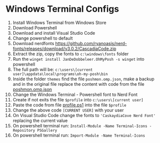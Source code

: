 # Windows Terminal Configs

1. Install Windows Terminal from Windows Store
2. Download Powershell
3. Download and install Visual Studio Code
4. Change powershell to default
5. Download nerdfonts https://github.com/ryanoasis/nerd-fonts/releases/download/v3.0.2/CascadiaCode.zip
6. Extract the zip, copy the fonts to ```c:\windows\fonts``` folder
7. Run the ```winget install JanDeDobbeleer.OhMyPosh -s winget``` into powershell
8. The full path will be: ```c:\users\[current user]\appdata\local\programs\oh-my-posh\bin```
9. Inside the folder ```themes``` find the file ```poshmon.omp.json```, make a backup and in the original file replace the content with code from the file [poshmon.omp.json](./poshmon.omp.json)
10. Change the Windows Terminal - Powershell font to Nerd Font
11. Create if not exits the file ```$profile``` into ```c:\users\[current user]```
12. Paste the code from file [profile.ps1](./profile.ps1) into the file ```$profile```
13. Change the above code ```[CURRENT USER]``` with your user
14. On Visual Studio Code change the fonts to ```'CaskaydiaCove Nerd Font'``` replacing the current value
15. On powershell terminal run: ```Install-Module -Name Terminal-Icons -Repository PSGallery```
16. On powershell terminal run: ```Import-Module -Name Terminal-Icons```
